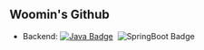 ## Woomin's Github

- Backend: [![Java Badge](https://img.shields.io/badge/Java-007396?style=flat&logo=Java&logoColor=white)](https://github.com/Jeongminyooa/Algorithm_Java)&nbsp;
          ![SpringBoot Badge](https://img.shields.io/badge/Spring&nbsp;Boot-6DB33F?style=flat&logo=springboot&logoColor=white)
